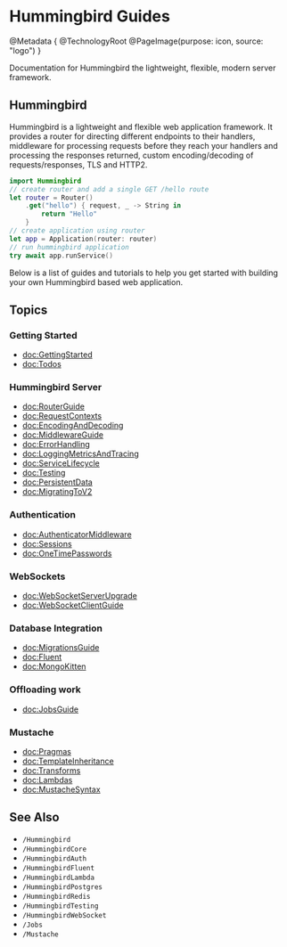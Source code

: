 # Hummingbird Guides

@Metadata {
    @TechnologyRoot
    @PageImage(purpose: icon, source: "logo")
}

Documentation for Hummingbird the lightweight, flexible, modern server framework.

## Hummingbird

Hummingbird is a lightweight and flexible web application framework. It provides a router for directing different endpoints to their handlers, middleware for processing requests before they reach your handlers and processing the responses returned, custom encoding/decoding of requests/responses, TLS and HTTP2.

```swift
import Hummingbird
// create router and add a single GET /hello route
let router = Router()
    .get("hello") { request, _ -> String in
        return "Hello"
    }
// create application using router
let app = Application(router: router)
// run hummingbird application
try await app.runService()
```

Below is a list of guides and tutorials to help you get started with building your own Hummingbird based web application.

## Topics

### Getting Started

- <doc:GettingStarted>
- <doc:Todos>

### Hummingbird Server

- <doc:RouterGuide>
- <doc:RequestContexts>
- <doc:EncodingAndDecoding>
- <doc:MiddlewareGuide>
- <doc:ErrorHandling>
- <doc:LoggingMetricsAndTracing>
- <doc:ServiceLifecycle>
- <doc:Testing>
- <doc:PersistentData>
- <doc:MigratingToV2>

### Authentication

- <doc:AuthenticatorMiddleware>
- <doc:Sessions>
- <doc:OneTimePasswords>

### WebSockets

- <doc:WebSocketServerUpgrade>
- <doc:WebSocketClientGuide>

### Database Integration

- <doc:MigrationsGuide>
- <doc:Fluent>
- <doc:MongoKitten>

### Offloading work

- <doc:JobsGuide>

### Mustache

- <doc:Pragmas>
- <doc:TemplateInheritance>
- <doc:Transforms>
- <doc:Lambdas>
- <doc:MustacheSyntax>

## See Also

- ``/Hummingbird``
- ``/HummingbirdCore``
- ``/HummingbirdAuth``
- ``/HummingbirdFluent``
- ``/HummingbirdLambda``
- ``/HummingbirdPostgres``
- ``/HummingbirdRedis``
- ``/HummingbirdTesting``
- ``/HummingbirdWebSocket``
- ``/Jobs``
- ``/Mustache``
